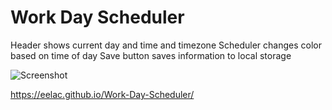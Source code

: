 # Work Day Scheduler

Header shows current day and time and timezone
Scheduler changes color based on time of day
Save button saves information to local storage

![Screenshot](Scheduler.png)

https://eelac.github.io/Work-Day-Scheduler/
